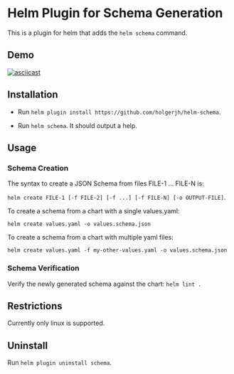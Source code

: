 # Helm Plugin for Schema Generation

This is a plugin for helm that adds the `helm schema` command.

## Demo

[![asciicast](https://asciinema.org/a/SHK3tI9X7OwZ4tW4M9ZDYcRz4.png)](https://asciinema.org/a/SHK3tI9X7OwZ4tW4M9ZDYcRz4)

## Installation

* Run `helm plugin install https://github.com/holgerjh/helm-schema`.

* Run `helm schema`. It should output a help.

## Usage

### Schema Creation

The syntax to create a JSON Schema from files FILE-1 ... FILE-N is:

`helm create FILE-1 [-f FILE-2] [-f ...] [-f FILE-N] [-o OUTPUT-FILE]`.

To create a schema from a chart with a single values.yaml: 

`helm create values.yaml -o values.schema.json`

To create a schema from a chart with multiple yaml files: 

`helm create values.yaml -f my-other-values.yaml -o values.schema.json`

### Schema Verification

Verify the newly generated schema against the chart: `helm lint .`

## Restrictions

Currently only linux is supported.

## Uninstall

Run `helm plugin uninstall schema`.
